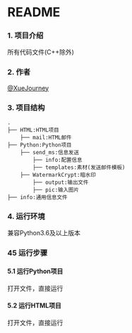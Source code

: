 # README
### 1. 项目介绍
所有代码文件(C++除外)

### 2. 作者
[@XueJourney](https://github.com/XueJourney/)

### 3. 项目结构
```
.
├── HTML:HTML项目
    ├── mail:HTML邮件
├── Python:Python项目
    ├── send_ms:信息发送
        ├── info:配置信息
        ├── templates:素材(发送邮件模板)
    ├── WatermarkCrypt:暗水印
        ├── output:输出文件
        ├── pic:输入图片
├── info:通用信息文件
```

### 4. 运行环境
兼容Python3.6及以上版本

### 45 运行步骤
#### 5.1 运行Python项目
打开文件，直接运行
#### 5.2 运行HTML项目
打开文件，直接运行